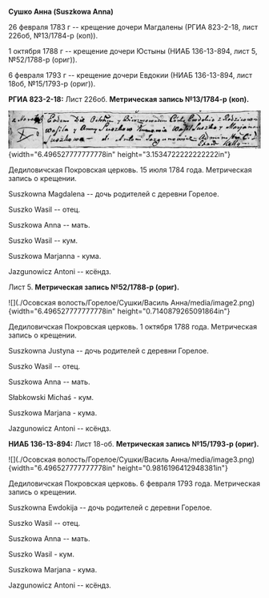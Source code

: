 **Сушко Анна (Suszkowa Anna)**

26 февраля 1783 г -- крещение дочери Магдалены (РГИА 823-2-18, лист
226об, №13/1784-р (коп)).

1 октября 1788 г -- крещение дочери Юстыны (НИАБ 136-13-894, лист 5,
№52/1788-р (ориг)).

6 февраля 1793 г -- крещение дочери Евдокии (НИАБ 136-13-894, лист 18об,
№15/1793-р (ориг)).

**РГИА 823-2-18:** Лист 226об. **Метрическая запись №13/1784-р (коп).**

![](./media/157fb3421a7ca3dc42ef60622d1b23e3746a5336.png){width="6.496527777777778in"
height="3.1534722222222222in"}

Дедиловичская Покровская церковь. 15 июля 1784 года. Метрическая запись
о крещении.

Suszkowna Magdalena -- дочь родителей с деревни Горелое.

Suszko Wasil -- отец.

Suszkowa Anna -- мать.

Suszko Wasil -- кум.

Suszkowa Marjanna - кума.

Jazgunowicz Antoni -- ксёндз.

Лист 5. **Метрическая запись №52/1788-р (ориг).**

![](./Осовская волость/Горелое/Сушки/Василь Анна/media/image2.png){width="6.496527777777778in"
height="0.7140879265091864in"}

Дедиловичская Покровская церковь. 1 октября 1788 года. Метрическая
запись о крещении.

Suszkowna Justyna -- дочь родителей с деревни Горелое.

Suszko Wasil -- отец.

Suszkowa Anna -- мать.

Słabkowski Michaś - кум.

Suszkowa Marjana - кума.

Jazgunowicz Antoni -- ксёндз.

**НИАБ 136-13-894:** Лист 18-об. **Метрическая запись №15/1793-р
(ориг).**

![](./Осовская волость/Горелое/Сушки/Василь Анна/media/image3.png){width="6.496527777777778in"
height="0.9816196412948381in"}

Дедиловичская Покровская церковь. 6 февраля 1793 года. Метрическая
запись о крещении.

Suszkowna Ewdokija -- дочь родителей с деревни Горелое.

Suszko Wasil -- отец.

Suszkowa Anna -- мать.

Suszko Wasil - кум.

Suszkowa Marjana - кума.

Jazgunowicz Antoni -- ксёндз.

